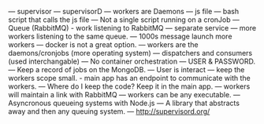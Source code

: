 — supervisor
— supervisorD
— workers are Daemons
— js file
— bash script that calls the js file
— Not a single script running on a cronJob
— Queue (RabbitMQ) - work listening to RabbitMQ
	— separate service
	— more workers listening to the same queue.
	— 1000s message launch more workers
	— docker is not a great option.
— workers are the daemons/cronjobs (more operating system)
— dispatchers and consumers (used interchangable)
— No container orchestration
— USER & PASSWORD.
— Keep a record of jobs on the MongoDB.
— User is interact
— keep the workers scope small. 
	- main app has an endpoint to communicate with the workers.
— Where do I keep the code? Keep it in the main app.
— workers will maintain a link with RabbitMQ
— workers can be any executable.
— Asyncronous queueing systems with Node.js
— A library that abstracts away and then any queuing system.
— http://supervisord.org/
